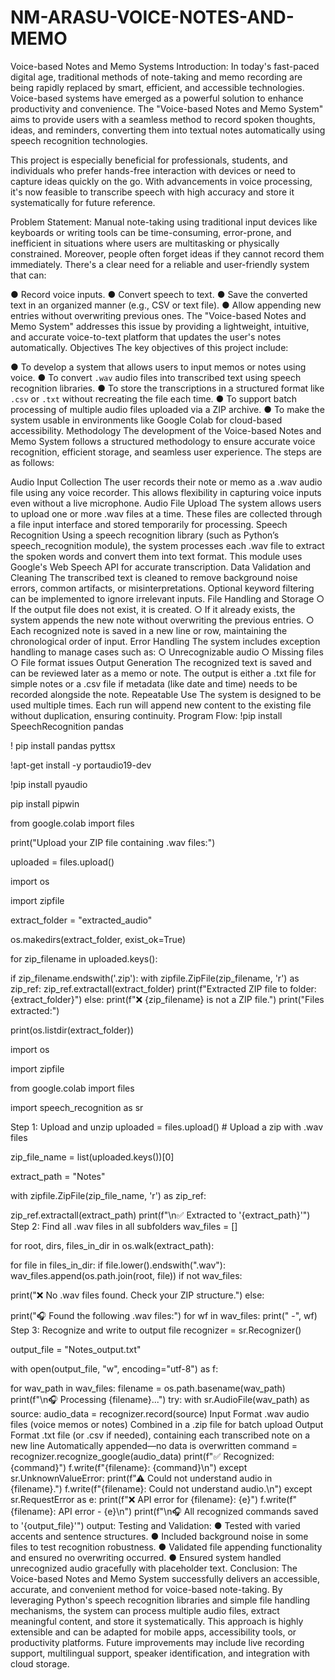 # NM-ARASU-VOICE-NOTES-AND-MEMO
Voice-based Notes and Memo
Systems
Introduction:
In today's fast-paced digital age, traditional methods of note-taking and memo recording
are being rapidly replaced by smart, efficient, and accessible technologies. Voice-based
systems have emerged as a powerful solution to enhance productivity and convenience.
The "Voice-based Notes and Memo System" aims to provide users with a seamless
method to record spoken thoughts, ideas, and reminders, converting them into textual
notes automatically using speech recognition technologies.

This project is especially beneficial for professionals, students, and individuals who
prefer hands-free interaction with devices or need to capture ideas quickly on the go.
With advancements in voice processing, it's now feasible to transcribe speech with high
accuracy and store it systematically for future reference.

Problem Statement:
Manual note-taking using traditional input devices like keyboards or writing tools can be
time-consuming, error-prone, and inefficient in situations where users are multitasking or
physically constrained. Moreover, people often forget ideas if they cannot record them
immediately. There's a clear need for a reliable and user-friendly system that can:

● Record voice inputs.
● Convert speech to text.
● Save the converted text in an organized manner (e.g., CSV or text file).
● Allow appending new entries without overwriting previous ones.
The "Voice-based Notes and Memo System" addresses this issue by providing a
lightweight, intuitive, and accurate voice-to-text platform that updates the user's
notes automatically.
Objectives
The key objectives of this project include:

● To develop a system that allows users to input memos or notes using voice.
● To convert `.wav` audio files into transcribed text using speech recognition
libraries.
● To store the transcriptions in a structured format like `.csv` or `.txt` without
recreating the file each time.
● To support batch processing of multiple audio files uploaded via a ZIP archive.
● To make the system usable in environments like Google Colab for cloud-based
accessibility.
Methodology
The development of the Voice-based Notes and Memo System follows a structured
methodology to ensure accurate voice recognition, efficient storage, and seamless user
experience. The steps are as follows:

Audio Input Collection
The user records their note or memo as a .wav audio file using any voice
recorder. This allows flexibility in capturing voice inputs even without a live
microphone.
Audio File Upload
The system allows users to upload one or more .wav files at a time. These files
are collected through a file input interface and stored temporarily for processing.
Speech Recognition
Using a speech recognition library (such as Python’s speech_recognition
module), the system processes each .wav file to extract the spoken words and
convert them into text format. This module uses Google's Web Speech API for
accurate transcription.
Data Validation and Cleaning
The transcribed text is cleaned to remove background noise errors, common
artifacts, or misinterpretations. Optional keyword filtering can be implemented to
ignore irrelevant inputs.
File Handling and Storage
○ If the output file does not exist, it is created.
○ If it already exists, the system appends the new note without overwriting
the previous entries.
○ Each recognized note is saved in a new line or row, maintaining the
chronological order of input.
Error Handling
The system includes exception handling to manage cases such as:
○ Unrecognizable audio
○ Missing files
○ File format issues
Output Generation
The recognized text is saved and can be reviewed later as a memo or note. The
output is either a .txt file for simple notes or a .csv file if metadata (like date
and time) needs to be recorded alongside the note.
Repeatable Use
The system is designed to be used multiple times. Each run will append new
content to the existing file without duplication, ensuring continuity.
Program Flow:
!pip install SpeechRecognition pandas

! pip install pandas pyttsx

!apt-get install -y portaudio19-dev

!pip install pyaudio

pip install pipwin

from google.colab import files

print("Upload your ZIP file containing .wav files:")

uploaded = files.upload()

import os

import zipfile

extract_folder = "extracted_audio"

os.makedirs(extract_folder, exist_ok=True)

for zip_filename in uploaded.keys():

if zip_filename.endswith('.zip'):
with zipfile.ZipFile(zip_filename, 'r') as zip_ref:
zip_ref.extractall(extract_folder)
print(f"Extracted ZIP file to folder: {extract_folder}")
else:
print(f"❌ {zip_filename} is not a ZIP file.")
print("Files extracted:")

print(os.listdir(extract_folder))

import os

import zipfile

from google.colab import files

import speech_recognition as sr

Step 1: Upload and unzip
uploaded = files.upload() # Upload a zip with .wav files

zip_file_name = list(uploaded.keys())[0]

extract_path = "Notes"

with zipfile.ZipFile(zip_file_name, 'r') as zip_ref:

zip_ref.extractall(extract_path)
print(f"\n✅ Extracted to '{extract_path}'")
Step 2: Find all .wav files in all subfolders
wav_files = []

for root, dirs, files_in_dir in os.walk(extract_path):

for file in files_in_dir:
if file.lower().endswith(".wav"):
wav_files.append(os.path.join(root, file))
if not wav_files:

print("❌ No .wav files found. Check your ZIP structure.")
else:

print("🎧 Found the following .wav files:")
for wf in wav_files:
print(" -", wf)
Step 3: Recognize and write to output file
recognizer = sr.Recognizer()

output_file = "Notes_output.txt"

with open(output_file, "w", encoding="utf-8") as f:

for wav_path in wav_files:
filename = os.path.basename(wav_path)
print(f"\n🎧 Processing {filename}...") try:
with sr.AudioFile(wav_path) as source:
audio_data = recognizer.record(source)
Input Format
.wav audio files (voice memos or notes)
Combined in a .zip file for batch upload
Output Format
.txt file (or .csv if needed), containing each transcribed note on a new line
Automatically appended—no data is overwritten
command = recognizer.recognize_google(audio_data)
print(f"✅ Recognized: {command}")
f.write(f"{filename}: {command}\n")
except sr.UnknownValueError:
print(f"⚠ Could not understand audio in {filename}.")
f.write(f"{filename}: Could not understand audio.\n")
except sr.RequestError as e:
print(f"❌ API error for {filename}: {e}")
f.write(f"{filename}: API error - {e}\n")
print(f"\n🎧 All recognized commands saved to '{output_file}'")
output:
Testing and Validation:
● Tested with varied accents and sentence structures.
● Included background noise in some files to test recognition robustness.
● Validated file appending functionality and ensured no overwriting occurred.
● Ensured system handled unrecognized audio gracefully with placeholder text.
Conclusion:
The Voice-based Notes and Memo System successfully delivers an accessible, accurate,
and convenient method for voice-based note-taking. By leveraging Python's speech
recognition libraries and simple file handling mechanisms, the system can process
multiple audio files, extract meaningful content, and store it systematically.
This approach is highly extensible and can be adapted for mobile apps, accessibility
tools, or productivity platforms. Future improvements may include live recording
support, multilingual support, speaker identification, and integration with cloud storage.
